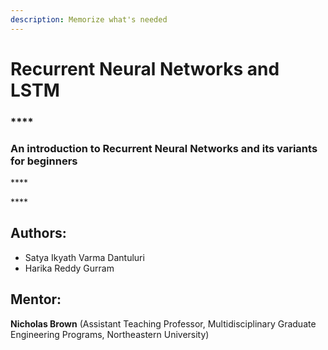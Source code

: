 ```yaml
---
description: Memorize what's needed
---
```


# Recurrent Neural Networks and LSTM

### \*\*\*\*

### **An introduction to Recurrent Neural Networks and its variants for beginners**

\*\*\*\*

\*\*\*\*

## Authors:

* Satya Ikyath Varma Dantuluri
* Harika Reddy Gurram

## **Mentor:** <a id="mentor"></a>

**Nicholas Brown** \(Assistant Teaching Professor, Multidisciplinary Graduate Engineering Programs, Northeastern University\)[  
](https://maheshwarappa-a.gitbook.io/ads/introduction)

